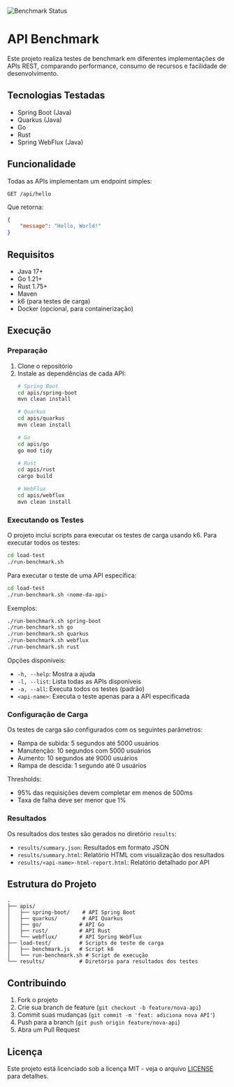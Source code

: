 ![Benchmark Status](https://github.com/ilbolzan/api-benchmark/actions/workflows/benchmark.yml/badge.svg)

# API Benchmark

Este projeto realiza testes de benchmark em diferentes implementações de APIs REST, comparando performance, consumo de recursos e facilidade de desenvolvimento.

## Tecnologias Testadas

- Spring Boot (Java)
- Quarkus (Java)
- Go
- Rust
- Spring WebFlux (Java)

## Funcionalidade

Todas as APIs implementam um endpoint simples:
```
GET /api/hello
```

Que retorna:
```json
{
    "message": "Hello, World!"
}
```

## Requisitos

- Java 17+
- Go 1.21+
- Rust 1.75+
- Maven
- k6 (para testes de carga)
- Docker (opcional, para containerização)

## Execução

### Preparação

1. Clone o repositório
2. Instale as dependências de cada API:
   ```bash
   # Spring Boot
   cd apis/spring-boot
   mvn clean install

   # Quarkus
   cd apis/quarkus
   mvn clean install

   # Go
   cd apis/go
   go mod tidy

   # Rust
   cd apis/rust
   cargo build

   # WebFlux
   cd apis/webflux
   mvn clean install
   ```

### Executando os Testes

O projeto inclui scripts para executar os testes de carga usando k6. Para executar todos os testes:

```bash
cd load-test
./run-benchmark.sh
```

Para executar o teste de uma API específica:

```bash
cd load-test
./run-benchmark.sh <nome-da-api>
```

Exemplos:
```bash
./run-benchmark.sh spring-boot
./run-benchmark.sh go
./run-benchmark.sh quarkus
./run-benchmark.sh webflux
./run-benchmark.sh rust
```

Opções disponíveis:
- `-h, --help`: Mostra a ajuda
- `-l, --list`: Lista todas as APIs disponíveis
- `-a, --all`: Executa todos os testes (padrão)
- `<api-name>`: Executa o teste apenas para a API especificada

### Configuração de Carga

Os testes de carga são configurados com os seguintes parâmetros:

- Rampa de subida: 5 segundos até 5000 usuários
- Manutenção: 10 segundos com 5000 usuários
- Aumento: 10 segundos até 9000 usuários
- Rampa de descida: 1 segundo até 0 usuários


Thresholds:
- 95% das requisições devem completar em menos de 500ms
- Taxa de falha deve ser menor que 1%

### Resultados

Os resultados dos testes são gerados no diretório `results`:
- `results/summary.json`: Resultados em formato JSON
- `results/summary.html`: Relatório HTML com visualização dos resultados
- `results/<api-name>-html-report.html`: Relatório detalhado por API

## Estrutura do Projeto

```
.
├── apis/
│   ├── spring-boot/    # API Spring Boot
│   ├── quarkus/        # API Quarkus
│   ├── go/            # API Go
│   ├── rust/          # API Rust
│   └── webflux/       # API Spring WebFlux
├── load-test/         # Scripts de teste de carga
│   ├── benchmark.js   # Script k6
│   └── run-benchmark.sh # Script de execução
└── results/           # Diretório para resultados dos testes
```

## Contribuindo

1. Fork o projeto
2. Crie sua branch de feature (`git checkout -b feature/nova-api`)
3. Commit suas mudanças (`git commit -m 'feat: adiciona nova API'`)
4. Push para a branch (`git push origin feature/nova-api`)
5. Abra um Pull Request

## Licença

Este projeto está licenciado sob a licença MIT - veja o arquivo [LICENSE](LICENSE) para detalhes.